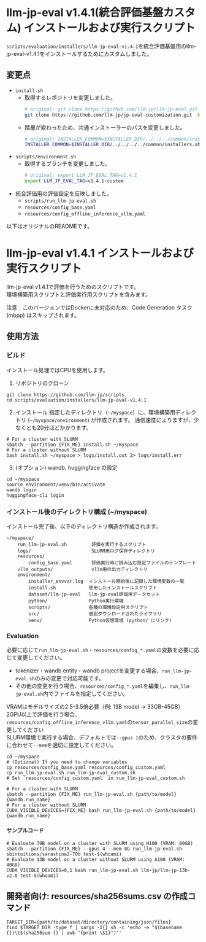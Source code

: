 # llm-jp-eval v1.4.1(統合評価基盤カスタム) インストールおよび実行スクリプト

`scripts/evaluation/installers/llm-jp-eval-v1.4.1`を統合評価基盤用のllm-jp-eval-v1.4.1をインストールするためにカスタムしました。  

## 変更点

- `install.sh`
  - 取得するレポジトリを変更しました。 
    ```bash
    # original: git clone https://github.com/llm-jp/llm-jp-eval.git -b v${LLM_JP_EVAL_TAG}
    git clone https://github.com/llm-jp/jp-eval-customization.git -b v${LLM_JP_EVAL_TAG}
    ```
  - 階層が変わったため、共通インストーラーのパスを変更しました。  
    ```bash
    # original: INSTALLER_COMMON=$INSTALLER_DIR/../../../common/installers.sh
    INSTALLER_COMMON=$INSTALLER_DIR/../../../../common/installers.sh
    ```
- `scripts/environment.sh`
  - 取得するブランチを変更しました。  
    ```bash
    # original: export LLM_JP_EVAL_TAG=v1.4.1
    export LLM_JP_EVAL_TAG=v1.4.1-custom
    ```
- 統合評価用の評価設定を反映しました。
  - `scripts/run_llm-jp-eval.sh`
  - `resources/config_base.yaml`
  - `resources/config_offline_inference_vllm.yaml`

以下はオリジナルのREADMEです。

# llm-jp-eval v1.4.1 インストールおよび実行スクリプト

llm-jp-eval v1.4.1で評価を行うためのスクリプトです。<br>
環境構築用スクリプトと評価実行用スクリプトを含みます。<br>

注意：このバージョンではDockerに未対応のため、Code Generation タスク (mbpp) はスキップされます。

## 使用方法

### ビルド

インストール処理ではCPUを使用します。

1. リポジトリのクローン
  ```shell
  git clone https://github.com/llm-jp/scripts
  cd scripts/evaluation/installers/llm-jp-eval-v1.4.1
  ```

2. インストール
指定したディレクトリ（`~/myspace`）に、環境構築用ディレクトリ (`~/myspace/environment`) が作成されます。
通信速度によりますが、少なくとも20分ほどかかります。
```shell
# For a cluster with SLURM
sbatch --partition {FIX_ME} install.sh ~/myspace
# For a cluster without SLURM
bash install.sh ~/myspace > logs/install.out 2> logs/install.err
```

3. (オプション) wandb, huggingface の設定
```shell
cd ~/myspace
source environment/venv/bin/activate
wandb login
huggingface-cli login
```

### インストール後のディレクトリ構成 (~/myspace)

インストール完了後、以下のディレクトリ構造が作成されます。

```
~/myspace/
    run_llm-jp-eval.sh         評価を実行するスクリプト
    logs/                      SLURM用ログ保存ディレクトリ
    resources/
        config_base.yaml       評価実行時に読み込む設定ファイルのテンプレート
    vllm_outputs/              vllm用の出力ディレクトリ
    environment/
        installer_envvar.log  インストール開始後に記録した環境変数の一覧
        install.sh            使用したインストールスクリプト
        dataset/llm-jp-eval   llm-jp-eval評価用データセット
        python/               Python実行環境
        scripts/              各種の環境設定用スクリプト
        src/                  個別ダウンロードされたライブラリ
        venv/                 Python仮想環境 (python/ にリンク)
```

### Evaluation
必要に応じて`run_llm-jp-eval.sh`・`resources/config_*.yaml`の変数を必要に応じて変更してください。
 - tokenizer・wandb entity・wandb projectを変更する場合、`run_llm-jp-eval.sh`のみの変更で対応可能です。
 - その他の変更を行う場合、`resources/config_*.yaml`を編集し、`run_llm-jp-eval.sh`内でファイルを指定してください。

VRAMはモデルサイズの2.5-3.5倍必要（例: 13B model -> 33GB-45GB）<br>
2GPU以上で評価を行う場合、`resources/config_offline_inference_vllm.yaml`の`tensor_parallel_size`の変更してください<br>
SLURM環境で実行する場合、デフォルトでは`--gpus 1`のため、クラスタの要件に合わせて`--mem`を適切に設定してください。
```shell
cd ~/myspace
# (Optional) If you need to change variables
cp resources/config_base.yaml resources/config_custom.yaml
cp run_llm-jp-eval.sh run_llm-jp-eval_custom.sh
# Set `resources/config_custom.yaml` in run_llm-jp-eval_custom.sh

# For a cluster with SLURM
sbatch --partition {FIX_ME} run_llm-jp-eval.sh {path/to/model} {wandb.run_name}
# For a cluster without SLURM
CUDA_VISIBLE_DEVICES={FIX_ME} bash run_llm-jp-eval.sh {path/to/model} {wandb.run_name}
```

#### サンプルコード
```shell
# Evaluate 70B model on a cluster with SLURM using H100 (VRAM: 80GB)
sbatch --partition {FIX_ME} --gpus 4 --mem 8G run_llm-jp-eval.sh sbintuitions/sarashina2-70b test-$(whoami)
# Evaluate 13B model on a cluster without SLURM using A100 (VRAM: 40GB)
CUDA_VISIBLE_DEVICES=0,1 bash run_llm-jp-eval.sh llm-jp/llm-jp-13b-v2.0 test-$(whoami)
```

## 開発者向け: resources/sha256sums.csv の作成コマンド
```shell
TARGET_DIR={path/to/dataset/directory/containing/json/files}
find $TARGET_DIR -type f | xargs -I{} sh -c 'echo -e "$(basename {})\t$(sha256sum {} | awk "{print \$1}")"'
```

